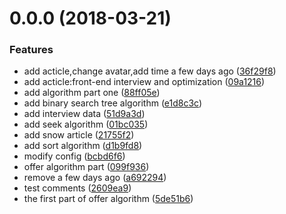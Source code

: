 <a name="0.0.0"></a>
# 0.0.0 (2018-03-21)


### Features

* add acticle,change avatar,add time a few days ago ([36f29f8](https://github.com/towavephone/TowavePhoneBlog/commit/36f29f8))
* add acticle:front-end interview and optimization ([09a1216](https://github.com/towavephone/TowavePhoneBlog/commit/09a1216))
* add algorithm part one ([88ff05e](https://github.com/towavephone/TowavePhoneBlog/commit/88ff05e))
* add binary search tree algorithm ([e1d8c3c](https://github.com/towavephone/TowavePhoneBlog/commit/e1d8c3c))
* add interview data ([51d9a3d](https://github.com/towavephone/TowavePhoneBlog/commit/51d9a3d))
* add seek algorithm ([01bc035](https://github.com/towavephone/TowavePhoneBlog/commit/01bc035))
* add snow article ([21755f2](https://github.com/towavephone/TowavePhoneBlog/commit/21755f2))
* add sort algorithm ([d1b9fd8](https://github.com/towavephone/TowavePhoneBlog/commit/d1b9fd8))
* modify config ([bcbd6f6](https://github.com/towavephone/TowavePhoneBlog/commit/bcbd6f6))
* offer algorithm part ([099f936](https://github.com/towavephone/TowavePhoneBlog/commit/099f936))
* remove a few days ago ([a692294](https://github.com/towavephone/TowavePhoneBlog/commit/a692294))
* test comments ([2609ea9](https://github.com/towavephone/TowavePhoneBlog/commit/2609ea9))
* the first part of offer algorithm ([5de51b6](https://github.com/towavephone/TowavePhoneBlog/commit/5de51b6))




